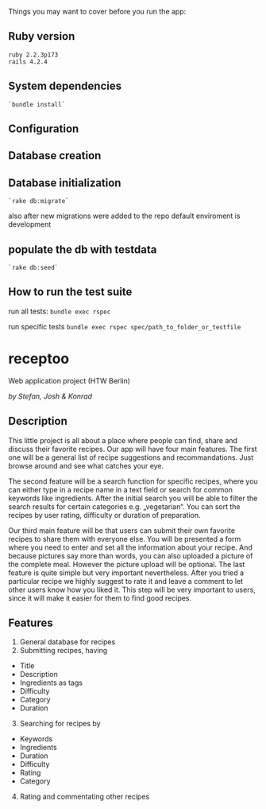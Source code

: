 
Things you may want to cover before you run the app:

## Ruby version

	ruby 2.2.3p173
	rails 4.2.4

## System dependencies

	`bundle install`

## Configuration

## Database creation

## Database initialization

	`rake db:migrate`

also after new migrations were added to the repo
default enviroment is development

## populate the db with testdata

	`rake db:seed`

## How to run the test suite
run all tests:
    `bundle exec rspec`

run specific tests
	`bundle exec rspec spec/path_to_folder_or_testfile`

# receptoo
Web application project (HTW Berlin)

*by Stefan, Josh & Konrad*

## Description
This little project is all about a place where people can find, share and discuss their favorite recipes.
Our app will have four main features. The first one will be a general list of recipe suggestions and recommandations. Just browse around and see what catches your eye.

The second feature will be a search function for specific recipes, where you can either type in a recipe name in a text field or search for common keywords like ingredients. After the initial search you will be able to filter the search results for certain categories e.g. „vegetarian“. You can sort the recipes by user rating, difficulty or duration of preparation.

Our third main feature will be that users can submit their own favorite recipes to share them with everyone else. You will be presented a form where you need to enter and set all the information about your recipe. And because pictures say more than words, you can also uploaded a picture of the complete meal. However the picture upload will be optional. The last feature is quite simple but very important nevertheless. After you tried a particular recipe we highly suggest to rate it and leave a comment to let other users know how you liked it. This step will be very important to users, since it will make it easier for them to find good recipes.

## Features
1. General database for recipes
2. Submitting recipes, having
  - Title
  - Description
  - Ingredients as tags
  - Difficulty
  - Category
  - Duration
3. Searching for recipes by
  - Keywords
  - Ingredients
  - Duration
  - Difficulty
  - Rating
  - Category
4. Rating and commentating other recipes
